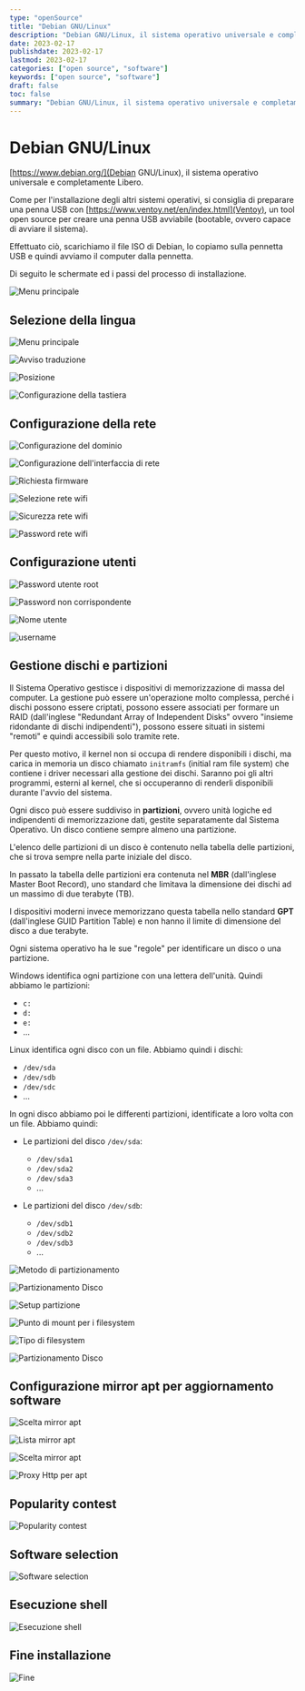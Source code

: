 ```yaml
---
type: "openSource"
title: "Debian GNU/Linux"
description: "Debian GNU/Linux, il sistema operativo universale e completamente Libero"
date: 2023-02-17
publishdate: 2023-02-17
lastmod: 2023-02-17
categories: ["open source", "software"]
keywords: ["open source", "software"]
draft: false
toc: false
summary: "Debian GNU/Linux, il sistema operativo universale e completamente Libero"
---
```


# Debian GNU/Linux

[https://www.debian.org/](Debian GNU/Linux), il sistema operativo universale e completamente Libero.

Come per l'installazione degli altri sistemi operativi, si consiglia di preparare una penna USB con [https://www.ventoy.net/en/index.html](Ventoy), un tool open source per creare una penna USB avviabile (bootable, ovvero capace di avviare il sistema).

Effettuato ciò, scarichiamo il file ISO di Debian, lo copiamo sulla pennetta USB e quindi avviamo il computer dalla pennetta.

Di seguito le schermate ed i passi del processo di installazione.

![Menu principale](/static/openSource/Debian/debian-installer-00-steps.png)

## Selezione della lingua

![Menu principale](/static/openSource/Debian/debian-installer-01-localechooser-languagelist.png)

![Avviso traduzione](/static/openSource/Debian/debian-installer-02-localechooser-languagelist-translation-warn.png)

![Posizione](/static/openSource/Debian/debian-installer-03-localechooser-position.png)

![Configurazione della tastiera](/static/openSource/Debian/debian-installer-04-localechooser-keyboard-config.png)

## Configurazione della rete

![Configurazione del dominio](/static/openSource/Debian/debian-installer-05-netcfg-get-domain.png)

![Configurazione dell'interfaccia di rete](/static/openSource/Debian/debian-installer-06-netcfg-choose-interface.png)

![Richiesta firmware](/static/openSource/Debian/debian-installer-07-netcfg-hw-detect-load-firmware.png)

![Selezione rete wifi](/static/openSource/Debian/debian-installer-08-netcfg-wireless-essids-list.png)

![Sicurezza rete wifi](/static/openSource/Debian/debian-installer-09-netcfg-wireless-security-type.png)

![Password rete wifi](/static/openSource/Debian/debian-installer-10-netcfg-wireless-wpa.png)

## Configurazione utenti

![Password utente root](/static/openSource/Debian/debian-installer-20-root-password.png)

![Password non corrispondente](/static/openSource/Debian/debian-installer-21-root-password-mismatch.png)

![Nome utente](/static/openSource/Debian/debian-installer-22-user-fullname.png)

![username](/static/openSource/Debian/debian-installer-23-user.png)

## Gestione dischi e partizioni

Il Sistema Operativo gestisce i dispositivi di memorizzazione di massa del computer. La gestione può essere un'operazione molto complessa, perché i dischi possono essere criptati, possono essere associati per formare un RAID (dall'inglese "Redundant Array of Independent Disks" ovvero "insieme ridondante di dischi indipendenti"), possono essere situati in sistemi "remoti" e quindi accessibili solo tramite rete.

Per questo motivo, il kernel non si occupa di rendere disponibili i dischi, ma carica in memoria un disco chiamato ``initramfs`` (initial ram file system) che contiene i driver necessari alla gestione dei dischi. Saranno poi gli altri programmi, esterni al kernel, che si occuperanno di renderli disponibili durante l'avvio del sistema.

Ogni disco può essere suddiviso in **partizioni**, ovvero unità logiche ed indipendenti di memorizzazione dati, gestite separatamente dal Sistema Operativo. Un disco contiene sempre almeno una partizione.

L'elenco delle partizioni di un disco è contenuto nella tabella delle partizioni, che si trova sempre nella parte iniziale del disco.

In passato la tabella delle partizioni era contenuta nel **MBR** (dall'inglese Master Boot Record), uno standard che limitava la dimensione dei dischi ad un massimo di due terabyte (TB).

I dispositivi moderni invece memorizzano questa tabella nello standard **GPT** (dall'inglese GUID Partition Table) e non hanno il limite di dimensione del disco a due terabyte.

Ogni sistema operativo ha le sue "regole" per identificare un disco o una partizione.

Windows identifica ogni partizione con una lettera dell'unità. Quindi abbiamo le partizioni:

- ``c:``
- ``d:``
- ``e:``
- ...

Linux identifica ogni disco con un file. Abbiamo quindi i dischi:

- ``/dev/sda``
- ``/dev/sdb``
- ``/dev/sdc``
- ...

In ogni disco abbiamo poi le differenti partizioni, identificate a loro volta con un file. Abbiamo quindi:

- Le partizioni del disco ``/dev/sda``:

  - ``/dev/sda1``
  - ``/dev/sda2``
  - ``/dev/sda3``
  - ...

- Le partizioni del disco ``/dev/sdb``:

  - ``/dev/sdb1``
  - ``/dev/sdb2``
  - ``/dev/sdb3``
  - ...

![Metodo di partizionamento](/static/openSource/Debian/debian-installer-30-partitioning.png)

![Partizionamento Disco](/static/openSource/Debian/debian-installer-31-partitioning-setup-disk.png)

![Setup partizione](/static/openSource/Debian/debian-installer-32-partitioning-setup.png)

![Punto di mount per i filesystem](/static/openSource/Debian/debian-installer-33-partitioning-filesystems-mountpoint.png)

![Tipo di filesystem](/static/openSource/Debian/debian-installer-34-partitioning-choose-filesystems.png)

![Partizionamento Disco](/static/openSource/Debian/debian-installer-35-partitioning-setup.png)

## Configurazione mirror apt per aggiornamento software

![Scelta mirror apt](/static/openSource/Debian/debian-installer-40-apt-setup-use-mirror.png)

![Lista mirror apt](/static/openSource/Debian/debian-installer-41-apt-mirror-availables.png)

![Scelta mirror apt](/static/openSource/Debian/debian-installer-42-apt-mirror-selection.png)

![Proxy Http per apt](/static/openSource/Debian/debian-installer-43-apt-proxy-http.png)

## Popularity contest

![Popularity contest](/static/openSource/Debian/debian-installer-50-popularity-contest.png)

## Software selection

![Software selection](/static/openSource/Debian/debian-installer-60-software-selection.png)

## Esecuzione shell

![Esecuzione shell](/static/openSource/Debian/debian-installer-70-utils-shell.png)

## Fine installazione

![Fine](/static/openSource/Debian/debian-installer-80-finished-and-reboot.png)
